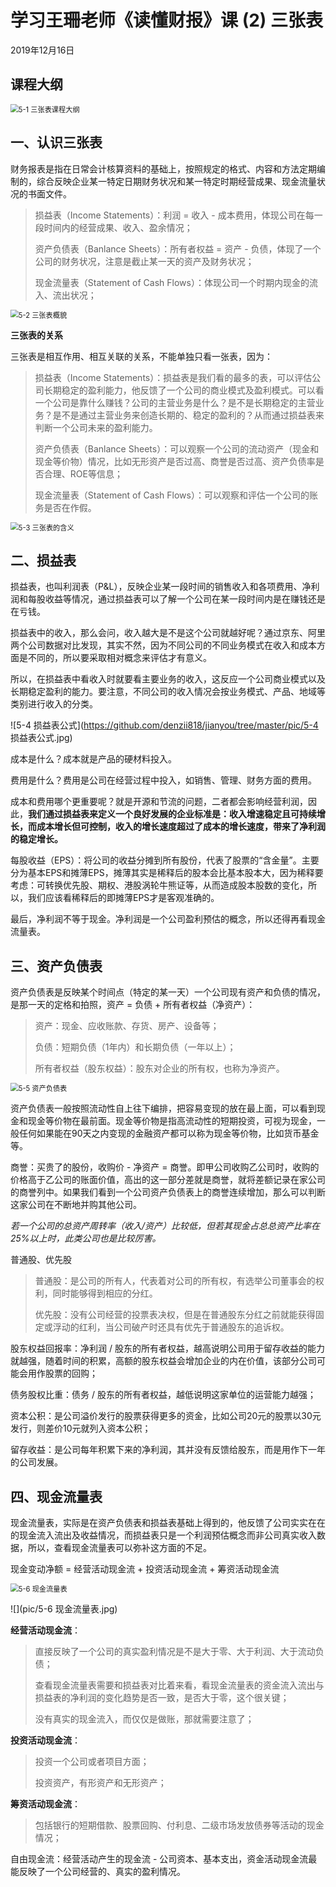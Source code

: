 # 学习王珊老师《读懂财报》课 (2) 三张表

2019年12月16日

## 课程大纲

<img src="https://github.com/denzii818/jianyou/tree/master/pic/5-1 三张表课程大纲.jpg" alt="5-1 三张表课程大纲" style="zoom:80%;" />

## 一、认识三张表

财务报表是指在日常会计核算资料的基础上，按照规定的格式、内容和方法定期编制的，综合反映企业某一特定日期财务状况和某一特定时期经营成果、现金流量状况的书面文件。

> 损益表（Income Statements）：利润 = 收入 - 成本费用，体现公司在每一段时间内的经营成果、收入、盈余情况；
>
> 资产负债表（Banlance Sheets）：所有者权益 = 资产 - 负债，体现了一个公司的财务状况，注意是截止某一天的资产及财务状况；
>
> 现金流量表（Statement of Cash Flows）：体现公司一个时期内现金的流入、流出状况；

<img src="https://github.com/denzii818/jianyou/tree/master/pic/5-2 三张表概貌.jpg" alt="5-2 三张表概貌" style="zoom:80%;" />

**三张表的关系**

三张表是相互作用、相互关联的关系，不能单独只看一张表，因为：

> 损益表（Income Statements）：损益表是我们看的最多的表，可以评估公司长期稳定的盈利能力，他反馈了一个公司的商业模式及盈利模式。可以看一个公司是靠什么赚钱？公司的主营业务是什么？是不是长期稳定的主营业务？是不是通过主营业务来创造长期的、稳定的盈利的？从而通过损益表来判断一个公司未来的盈利能力。
>
> 资产负债表（Banlance Sheets）：可以观察一个公司的流动资产（现金和现金等价物）情况，比如无形资产是否过高、商誉是否过高、资产负债率是否合理、ROE等信息；
>
> 现金流量表（Statement of Cash Flows）：可以观察和评估一个公司的账务是否在作假。

<img src="https://github.com/denzii818/jianyou/tree/master/pic/5-3 三张表的含义.jpg" alt="5-3 三张表的含义" style="zoom:80%;" />

## 二、损益表

损益表，也叫利润表（P&L），反映企业某一段时间的销售收入和各项费用、净利润和每股收益等情况，通过损益表可以了解一个公司在某一段时间内是在赚钱还是在亏钱。

损益表中的收入，那么会问，收入越大是不是这个公司就越好呢？通过京东、阿里两个公司数据对比发现，其实不然，因为不同公司的不同业务模式在收入和成本方面是不同的，所以要采取相对概念来评估才有意义。

所以，在损益表中看收入时就要看主要业务的收入，这反应一个公司商业模式以及长期稳定盈利的能力。要注意，不同公司的收入情况会按业务模式、产品、地域等类别进行收入的分类。

![5-4 损益表公式](https://github.com/denzii818/jianyou/tree/master/pic/5-4 损益表公式.jpg)

成本是什么？成本就是产品的硬材料投入。

费用是什么？费用是公司在经营过程中投入，如销售、管理、财务方面的费用。

成本和费用哪个更重要呢？就是开源和节流的问题，二者都会影响经营利润，因此，**我们通过损益表来定义一个良好发展的企业标准是：收入增速稳定且可持续增长，而成本增长但可控制，收入的增长速度超过了成本的增长速度，带来了净利润的稳定增长。**

每股收益（EPS）：将公司的收益分摊到所有股份，代表了股票的“含金量”。主要分为基本EPS和摊薄EPS，摊薄其实是稀释后的股本会比基本股本大，因为稀释要考虑：可转换优先股、期权、港股涡轮牛熊证等，从而造成股本股数的变化，所以，我们应该看稀释后的即摊薄EPS才是客观准确的。

最后，净利润不等于现金。净利润是一个公司盈利预估的概念，所以还得再看现金流量表。

## 三、资产负债表

资产负债表是反映某个时间点（特定的某一天）一个公司现有资产和负债的情况，是那一天的定格和拍照，资产 = 负债 + 所有者权益（净资产）：

> 资产：现金、应收账款、存货、房产、设备等；
>
> 负债：短期负债（1年内）和长期负债（一年以上）；
>
> 所有者权益（股东权益）：股东对企业的所有权，也称为净资产。

<img src="https://github.com/denzii818/jianyou/tree/master/pic/5-5 资产负债表.jpg" alt="5-5 资产负债表" style="zoom:80%;" />

资产负债表一般按照流动性自上往下编排，把容易变现的放在最上面，可以看到现金和现金等价物在最前面。现金等价物是指高流动性的短期投资，可视为现金，一般任何如果能在90天之内变现的金融资产都可以称为现金等价物，比如货币基金等。

商誉：买贵了的股份，收购价 - 净资产 = 商誉。即甲公司收购乙公司时，收购的价格高于乙公司的账面价值，高出的这一部分差就是商誉，就将差额记录在家公司的商誉列中。如果我们看到一个公司资产负债表上的商誉连续增加，那么可以判断这家公司在不断地并购其他公司。

*若一个公司的总资产周转率（收入/资产）比较低，但若其现金占总总资产比率在25%以上时，此类公司也是比较厉害。*

普通股、优先股

> 普通股：是公司的所有人，代表着对公司的所有权，有选举公司董事会的权利，同时能够得到相应的分红。
>
> 优先股：没有公司经营的投票表决权，但是在普通股东分红之前就能获得固定或浮动的红利，当公司破产时还具有优先于普通股东的追诉权。

股东权益回报率：净利润 / 股东的所有者权益，越高说明公司用于留存收益的能力就越强，随着时间的积累，高额的股东权益会增加企业的内在价值，该部分公司可能会用作股票的回购；

债务股权比重：债务 / 股东的所有者权益，越低说明这家单位的运营能力越强；

资本公积：是公司溢价发行的股票获得更多的资金，比如公司20元的股票以30元发行，则差价10元就列入资本公积；

留存收益：是公司每年积累下来的净利润，其并没有反馈给股东，而是用作下一年的公司发展。

## 四、现金流量表

现金流量表，实际是在资产负债表和损益表基础上得到的，他反馈了公司实实在在的现金流入流出及收益情况，而损益表只是一个利润预估概念而非公司真实收入数据，所以，查看现金流量表可以弥补这方面的不足。

现金变动净额 = 经营活动现金流 + 投资活动现金流 + 筹资活动现金流

<img src="https://github.com/denzii818/jianyou/tree/master/pic/5-6 现金流量表.jpg" alt="5-6 现金流量表" style="zoom:80%;" />

![](pic/5-6 现金流量表.jpg)

**经营活动现金流**：

> 直接反映了一个公司的真实盈利情况是不是大于零、大于利润、大于流动负债；
>
> 查看现金流量表需要和损益表对比着来看，看现金流量表的资金流入流出与损益表的净利润的变化趋势是否一致，是否大于零，这个很关键；
>
> 没有真实的现金流入，而仅仅是做账，那就需要注意了；

**投资活动现金流**：

> 投资一个公司或者项目方面；
>
> 投资资产，有形资产和无形资产；

**筹资活动现金流**：

> 包括银行的短期借款、股票回购、付利息、二级市场发放债券等活动的现金情况；

自由现金流：经营活动产生的现金流 - 公司资本、基本支出，资金活动现金流最能反映了一个公司经营的、真实的盈利情况。

